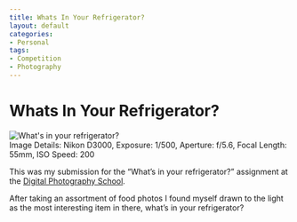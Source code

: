 ```yaml
---
title: Whats In Your Refrigerator?
layout: default
categories:
- Personal
tags:
- Competition
- Photography
---
```

# Whats In Your Refrigerator?

![What's in your refrigerator?][1]  
Image Details: Nikon D3000, Exposure: 1/500, Aperture: f/5.6, Focal Length: 55mm, ISO Speed: 200

 [1]: http://www.waynemoir.com/wp-content/uploads/2010/07/fridge.jpg "What's in your refrigerator?"

This was my submission for the “What’s in your refrigerator?” assignment at the [Digital Photography School][2].

 [2]: http://digital-photography-school.com/forum/digital-photography-assignments/125858-assignment-whats-your-refrigerator-july-14-28-a.html "Digital Photography School"

After taking an assortment of food photos I found myself drawn to the light as the most interesting item in there, what’s in your refrigerator?